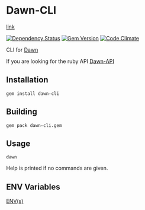 Dawn-CLI
========
[link](https://github.com/dawn/dawn-cli)

[![Dependency Status](https://gemnasium.com/dawn/dawn-cli.svg)](https://gemnasium.com/dawn/dawn-cli)
[![Gem Version](https://badge.fury.io/rb/dawn-cli.svg)](http://badge.fury.io/rb/dawn-cli)
[![Code Climate](https://codeclimate.com/github/dawn/dawn-cli.png)](https://codeclimate.com/github/dawn/dawn-cli)

CLI for [Dawn](https://github.com/dawn/dawn)

If you are looking for the ruby API
[Dawn-API](https://github.com/dawn/dawn-api)

## Installation
```shell
gem install dawn-cli
```

## Building
```shell
gem pack dawn-cli.gem
```

## Usage
```shell
dawn
```
Help is printed if no commands are given.

## ENV Variables
[ENV(s)](https://github.com/dawn/dawn-api#influential-env-variable)
